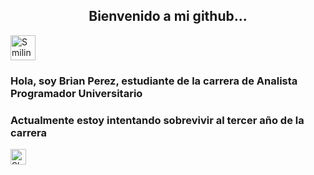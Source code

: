 <h2 align="center">Bienvenido a mi github...</h2>
<img src="https://raw.githubusercontent.com/Tarikul-Islam-Anik/Animated-Fluent-Emojis/master/Emojis/Smilies/Smiling%20Face.png" alt="Smiling Face" width="40" height="40" />

<h3>Hola, soy Brian Perez, estudiante de la carrera de Analista Programador Universitario</h3>
<h3>Actualmente estoy intentando sobrevivir al tercer año de la carrera </h3> <img src="https://raw.githubusercontent.com/Tarikul-Islam-Anik/Animated-Fluent-Emojis/master/Emojis/Smilies/Skull.png" alt="Skull" width="25" height="25" />
<!--
**EzequielAlva/EzequielAlva** is a ✨ _special_ ✨ repository because its `README.md` (this file) appears on your GitHub profile.

Here are some ideas to get you started:

- 🔭 I’m currently working on ...
- 🌱 I’m currently learning ...
- 👯 I’m looking to collaborate on ...
- 🤔 I’m looking for help with ...
- 💬 Ask me about ...
- 📫 How to reach me: ...
- 😄 Pronouns: ...
- ⚡ Fun fact: ...
-->
